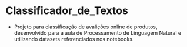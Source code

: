 # Classificador_de_Textos

* Projeto para classificação de avalições online de produtos, desenvolvido para a aula de Processamento de Linguagem Natural e utilizando datasets referenciados nos notebooks.
